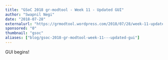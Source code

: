 ```yaml
---
title: "GSoC 2018 gr-modtool - Week 11 - Updated GUI"
author: "Swapnil Negi"
date: "2018-07-28"
externalurl: "https://grmodtool.wordpress.com/2018/07/28/week-11-updated-gui/"
sponsored: "0"
thumbnail: "gsoc"
aliases: ["blog/gsoc-2018-gr-modtool-week-11---updated-gui"]
---
```

GUI begins!
<!--more-->
